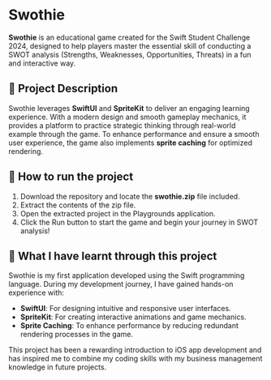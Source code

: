 # Swothie
**Swothie** is an educational game created for the Swift Student Challenge 2024, designed to help players master the essential skill of conducting a SWOT analysis (Strengths, Weaknesses, Opportunities, Threats) in a fun and interactive way.

## 📖 Project Description
Swothie leverages **SwiftUI** and **SpriteKit** to deliver an engaging learning experience. With a modern design and smooth gameplay mechanics, it provides a platform to practice strategic thinking through real-world example through the game.
To enhance performance and ensure a smooth user experience, the game also implements **sprite caching** for optimized rendering.

## 🚀 How to run the project
1. Download the repository and locate the **swothie.zip** file included.
2. Extract the contents of the zip file.
3. Open the extracted project in the Playgrounds application.
4. Click the Run button to start the game and begin your journey in SWOT analysis!


## 🌟 What I have learnt through this project
Swothie is my first application developed using the Swift programming language. During my development journey, I have gained hands-on experience with:

* **SwiftUI**: For designing intuitive and responsive user interfaces.
* **SpriteKit**: For creating interactive animations and game mechanics.
* **Sprite Caching**: To enhance performance by reducing redundant rendering processes in the game.

This project has been a rewarding introduction to iOS app development and has inspired me to combine my coding skills with my business management knowledge in future projects.
